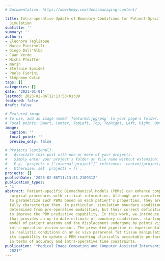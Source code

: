 ```yaml
---
# Documentation: https://wowchemy.com/docs/managing-content/

title: Intra-operative Update of Boundary Conditions for Patient-Specific Surgical
  Simulation
subtitle: ''
summary: ''
authors:
- Eleonora Tagliabue
- Marco Piccinelli
- Diego Dall'Alba
- Juan Verde
- Micha Pfeiffer
- marin
- Stefanie Speidel
- Paolo Fiorini
- Stéphane Cotin
tags: []
categories: []
date: '2021-01-01'
lastmod: 2023-02-06T12:13:53+01:00
featured: false
draft: false

# Featured image
# To use, add an image named `featured.jpg/png` to your page's folder.
# Focal points: Smart, Center, TopLeft, Top, TopRight, Left, Right, BottomLeft, Bottom, BottomRight.
image:
  caption: ''
  focal_point: ''
  preview_only: false

# Projects (optional).
#   Associate this post with one or more of your projects.
#   Simply enter your project's folder or file name without extension.
#   E.g. `projects = ["internal-project"]` references `content/project/deep-learning/index.md`.
#   Otherwise, set `projects = []`.
projects: []
publishDate: '2023-02-06T11:13:52.210931Z'
publication_types:
- '1'
abstract: Patient-specific Biomechanical Models (PBMs) can enhance computer assisted
  surgical procedures with critical information. Although pre-operative data allow
  to parametrize such PBMs based on each patient's properties, they are not able to
  fully characterize them. In particular, simulation boundary conditions cannot be
  determined from pre-operative modalities, but their correct definition is essential
  to improve the PBM predictive capability. In this work, we introduce a pipeline
  that provides an up-to-date estimate of boundary conditions, starting from the pre-operative
  model of patient anatomy and the displacement undergone by points visible from an
  intra-operative vision sensor. The presented pipeline is experimentally validated
  in realistic conditions on an ex vivo pararenal fat tissue manipulation. We demonstrate
  its capability to update a PBM reaching clinically acceptable performances, both
  in terms of accuracy and intra-operative time constraints.
publication: '*Medical Image Computing and Computer Assisted Intervention -- MICCAI
  2021*'
---
```

